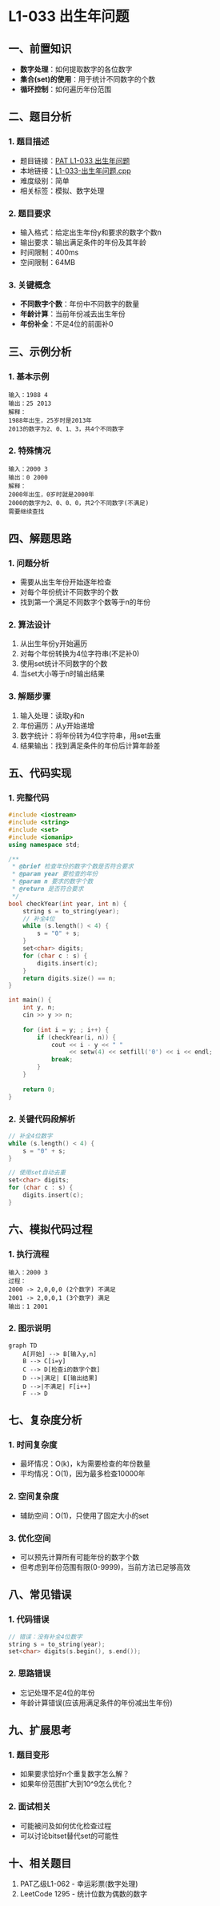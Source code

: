 # L1-033 出生年问题

## 一、前置知识
- **数字处理**：如何提取数字的各位数字
- **集合(set)的使用**：用于统计不同数字的个数
- **循环控制**：如何遍历年份范围

## 二、题目分析

### 1. 题目描述
- 题目链接：[PAT L1-033 出生年问题](https://pintia.cn/problem-sets/994805342720868352/problems/994805401823907840)
- 本地链接：[L1-033-出生年问题.cpp](../Algorithm/PTA/L1-033-出生年.cpp)
- 难度级别：简单
- 相关标签：模拟、数字处理

### 2. 题目要求
- 输入格式：给定出生年份y和要求的数字个数n
- 输出要求：输出满足条件的年份及其年龄
- 时间限制：400ms
- 空间限制：64MB

### 3. 关键概念
- **不同数字个数**：年份中不同数字的数量
- **年龄计算**：当前年份减去出生年份
- **年份补全**：不足4位的前面补0

## 三、示例分析

### 1. 基本示例
```
输入：1988 4
输出：25 2013
解释：
1988年出生，25岁时是2013年
2013的数字为2、0、1、3，共4个不同数字
```

### 2. 特殊情况
```
输入：2000 3
输出：0 2000
解释：
2000年出生，0岁时就是2000年
2000的数字为2、0、0、0，共2个不同数字(不满足)
需要继续查找
```

## 四、解题思路

### 1. 问题分析
- 需要从出生年份开始逐年检查
- 对每个年份统计不同数字的个数
- 找到第一个满足不同数字个数等于n的年份

### 2. 算法设计
1. 从出生年份y开始遍历
2. 对每个年份转换为4位字符串(不足补0)
3. 使用set统计不同数字的个数
4. 当set大小等于n时输出结果

### 3. 解题步骤
1. 输入处理：读取y和n
2. 年份遍历：从y开始递增
3. 数字统计：将年份转为4位字符串，用set去重
4. 结果输出：找到满足条件的年份后计算年龄差

## 五、代码实现

### 1. 完整代码
```cpp
#include <iostream>
#include <string>
#include <set>
#include <iomanip>
using namespace std;

/**
 * @brief 检查年份的数字个数是否符合要求
 * @param year 要检查的年份
 * @param n 要求的数字个数
 * @return 是否符合要求
 */
bool checkYear(int year, int n) {
    string s = to_string(year);
    // 补全4位
    while (s.length() < 4) {
        s = "0" + s;
    }
    set<char> digits;
    for (char c : s) {
        digits.insert(c);
    }
    return digits.size() == n;
}

int main() {
    int y, n;
    cin >> y >> n;
  
    for (int i = y; ; i++) {
        if (checkYear(i, n)) {
            cout << i - y << " " 
                 << setw(4) << setfill('0') << i << endl;
            break;
        }
    }
  
    return 0;
}
```

### 2. 关键代码段解析
```cpp
// 补全4位数字
while (s.length() < 4) {
    s = "0" + s;
}

// 使用set自动去重
set<char> digits;
for (char c : s) {
    digits.insert(c);
}
```

## 六、模拟代码过程

### 1. 执行流程
```
输入：2000 3
过程：
2000 -> 2,0,0,0 (2个数字) 不满足
2001 -> 2,0,0,1 (3个数字) 满足
输出：1 2001
```

### 2. 图示说明
```mermaid
graph TD
    A[开始] --> B[输入y,n]
    B --> C[i=y]
    C --> D[检查i的数字个数]
    D -->|满足| E[输出结果]
    D -->|不满足| F[i++]
    F --> D
```

## 七、复杂度分析

### 1. 时间复杂度
- 最坏情况：O(k)，k为需要检查的年份数量
- 平均情况：O(1)，因为最多检查10000年

### 2. 空间复杂度
- 辅助空间：O(1)，只使用了固定大小的set

### 3. 优化空间
- 可以预先计算所有可能年份的数字个数
- 但考虑到年份范围有限(0-9999)，当前方法已足够高效

## 八、常见错误

### 1. 代码错误
```cpp
// 错误：没有补全4位数字
string s = to_string(year);
set<char> digits(s.begin(), s.end());
```

### 2. 思路错误
- 忘记处理不足4位的年份
- 年龄计算错误(应该用满足条件的年份减出生年份)

## 九、扩展思考

### 1. 题目变形
- 如果要求恰好n个重复数字怎么解？
- 如果年份范围扩大到10^9怎么优化？

### 2. 面试相关
- 可能被问及如何优化检查过程
- 可以讨论bitset替代set的可能性

## 十、相关题目
1. PAT乙级L1-062 - 幸运彩票(数字处理)
2. LeetCode 1295 - 统计位数为偶数的数字